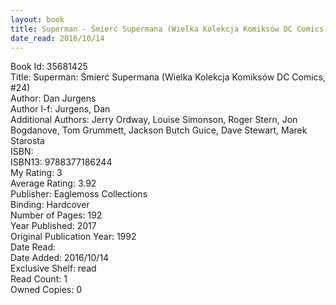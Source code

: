 ```yaml
---
layout: book
title: Superman - Śmierć Supermana (Wielka Kolekcja Komiksów DC Comics,  no. 24)
date_read: 2016/10/14
---
```


Book Id: 35681425<br />
Title: Superman: Śmierć Supermana (Wielka Kolekcja Komiksów DC Comics, #24)<br />
Author: Dan Jurgens<br />
Author l-f: Jurgens, Dan<br />
Additional Authors: Jerry Ordway, Louise Simonson, Roger Stern, Jon Bogdanove, Tom Grummett, Jackson Butch Guice, Dave    Stewart, Marek Starosta<br />
ISBN: <br />
ISBN13: 9788377186244<br />
My Rating: 3<br />
Average Rating: 3.92<br />
Publisher: Eaglemoss Collections<br />
Binding: Hardcover<br />
Number of Pages: 192<br />
Year Published: 2017<br />
Original Publication Year: 1992<br />
Date Read: <br />
Date Added: 2016/10/14<br />
Exclusive Shelf: read<br />
Read Count: 1<br />
Owned Copies: 0<br />


